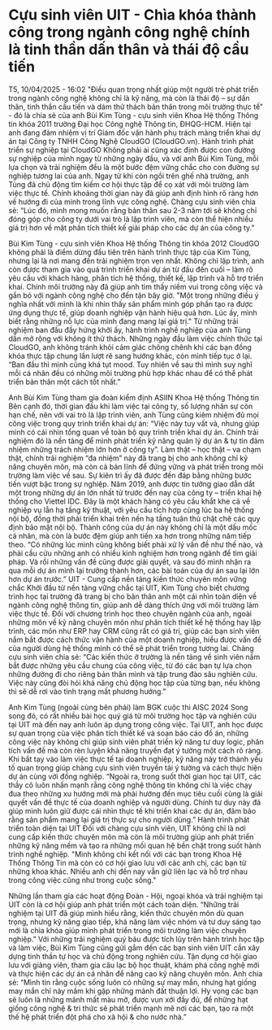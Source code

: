 # Cựu sinh viên UIT - Chìa khóa thành công trong ngành công nghệ chính là tinh thần dấn thân và thái độ cầu tiến
T5, 10/04/2025 - 16:02
"Điều quan trọng nhất giúp một người trẻ phát triển trong ngành công nghệ không chỉ là kỹ năng, mà còn là thái độ – sự dấn thân, tinh thần cầu tiến và dám thử thách bản thân trong môi trường thực tế" - đó là chia sẻ của anh Bùi Kim Tùng - cựu sinh viên Khoa Hệ thống Thông tin khóa 2011 trường Đại học Công nghệ Thông tin, ĐHQG-HCM. Hiện tại anh đang đảm nhiệm vị trí Giám đốc vận hành phụ trách mảng triển khai dự án tại Công ty TNHH Công Nghệ CloudGO (CloudGO.vn).
Hành trình phát triển sự nghiệp tại CloudGO
Không phải ai cũng xác định được con đường sự nghiệp của mình ngay từ những ngày đầu, và với anh Bùi Kim Tùng, mỗi lựa chọn và trải nghiệm đều là một bước đệm vững chắc cho con đường sự nghiệp tương lai của anh. Ngay từ khi còn ngồi trên ghế nhà trường, anh Tùng đã chủ động tìm kiếm cơ hội thực tập để cọ xát với môi trường làm việc thực tế. Chính khoảng thời gian này đã giúp anh định hình rõ ràng hơn về hướng đi của mình trong lĩnh vực công nghệ. Chàng cựu sinh viên chia sẻ: “Lúc đó, mình mong muốn rằng bản thân sau 2-3 năm tới sẽ không chỉ đóng góp cho công ty dưới vai trò là lập trình viên, mà còn thể hiện nhiều giá trị hơn về mặt phân tích thiết kế giải pháp cho các dự án của công ty."

Bùi Kim Tùng - cựu sinh viên Khoa Hệ thống Thông tin khóa 2012
CloudGO không phải là điểm dừng đầu tiên trên hành trình thực tập của Kim Tùng, nhưng lại là nơi mang đến trải nghiệm trọn vẹn nhất. Không chỉ lập trình, anh còn được tham gia vào quá trình triển khai dự án từ đầu đến cuối – làm rõ yêu cầu với khách hàng, phân tích hệ thống, thiết kế, lập trình và hỗ trợ triển khai. Chính môi trường này đã giúp anh tìm thấy niềm vui trong công việc và gắn bó với ngành công nghệ cho đến tận bây giờ.
"Một trong những điều ý nghĩa nhất với mình là khi nhìn thấy sản phẩm mình góp phần tạo ra được ứng dụng thực tế, giúp doanh nghiệp vận hành hiệu quả hơn. Lúc ấy, mình biết rằng những nỗ lực của mình đang mang lại giá trị."
Từ những trải nghiệm ban đầu đầy hứng khởi ấy, hành trình nghề nghiệp của anh Tùng dần mở rộng với không ít thử thách. Những ngày đầu làm việc chính thức tại CloudGO, anh không tránh khỏi cảm giác chông chênh khi các bạn đồng khóa thực tập chung lần lượt rẽ sang hướng khác, còn mình tiếp tục ở lại. “Ban đầu thì mình cũng khá tụt mood. Tuy nhiên về sau thì mình suy nghĩ mỗi cá nhân đều có những môi trường phù hợp khác nhau để có thể phát triển bản thân một cách tốt nhất.” 

Anh Bùi Kim Tùng tham gia đoàn kiểm định ASIIN Khoa Hệ thống Thông tin
Bên cạnh đó, thời gian đầu khi làm việc tại công ty, số lượng nhân sự còn hạn chế, nên với vai trò là lập trình viên, anh Tùng cũng kiêm nhiệm đủ mọi công việc trong quy trình triển khai dự án: “Việc này tuy vất vả, nhưng giúp mình có cái nhìn tổng quan về toàn bộ quy trình triển khai dự án. Chính trải nghiệm đó là nền tảng để mình phát triển kỹ năng quản lý dự án & tự tin đảm nhiệm những trách nhiệm lớn hơn ở công ty”. Làm thật – học thật – va chạm thật, chính trải nghiệm “đa nhiệm” này đã trang bị cho anh không chỉ kỹ năng chuyên môn, mà còn cả bản lĩnh để đứng vững và phát triển trong môi trường làm việc về sau. 
Sự kiên trì ấy đã được đền đáp bằng những bước tiến vượt bậc trong sự nghiệp. Năm 2019, anh được tin tưởng giao dẫn dắt một trong những dự án lớn nhất từ trước đến nay của công ty – triển khai hệ thống cho Viettel IDC. Đây là một khách hàng có yêu cầu khắt khe cả về nghiệp vụ lẫn hạ tầng kỹ thuật, với yêu cầu tích hợp cùng lúc ba hệ thống nội bộ, đồng thời phải triển khai trên nền hạ tầng tuân thủ chặt chẽ các quy định bảo mật nội bộ. Thành công của dự án này không chỉ là một dấu mốc cá nhân, mà còn là bước đệm giúp anh tiến xa hơn trong những năm tiếp theo. 
“Có những lúc mình cũng không biết phải xử lý vấn đề như thế nào, và phải cầu cứu những anh có nhiều kinh nghiệm hơn trong ngành để tìm giải pháp. Và rồi những vấn đề cũng được giải quyết, và sau đó mình nhận ra qua mỗi dự án mình lại trưởng thành hơn, các bài toán của dự án sau lại lớn hơn dự án trước.”
UIT - Cung cấp nền tảng kiến thức chuyên môn vững chắc
Khởi đầu từ nền tảng vững chắc tại UIT, Kim Tùng cho biết chương trình học tại trường đã trang bị cho bản thân anh một cái nhìn toàn diện về ngành công nghệ thông tin, giúp anh dễ dàng thích ứng với môi trường làm việc thực tế. Đối với chương trình học theo chuyên ngành của anh, ngoài những môn về kỹ năng chuyên môn như phân tích thiết kế hệ thống hay lập trình, các môn như ERP hay CRM cũng rất có giá trị, giúp các bạn sinh viên nắm bắt được cách thức vận hành của một doanh nghiệp, hiểu được vấn đề của người dùng hệ thống mình có thể sẽ phát triển trong tương lai. Chàng cựu sinh viên chia sẻ: “Các kiến thức ở trường là nền tảng về sinh viên nắm bắt được những yêu cầu chung của công việc, từ đó các bạn tự lựa chọn những đường đi cho riêng bản thân mình và tập trung đào sâu nghiên cứu. Việc này cũng đòi hỏi khả năng chủ động học tập của từng bạn, nếu không thì sẽ dễ rơi vào tình trạng mất phương hướng.”

Anh Kim Tùng (ngoài cùng bên phải) làm BGK cuộc thi AISC 2024
Song song đó, có rất nhiều bài học quý giá từ môi trường học tập và nghiên cứu tại UIT mà đến nay anh luôn áp dụng trong công việc. Tại UIT, anh học được sự quan trọng của việc phân tích thiết kế và soạn báo cáo đồ án, những công việc này không chỉ giúp sinh viên phát triển kỹ năng tư duy logic, phân tích vấn đề mà còn rèn luyện khả năng truyền đạt ý tưởng một cách rõ ràng. Khi bắt tay vào làm việc thực tế tại doanh nghiệp, kỹ năng này trở thành yếu tố quan trọng giúp chàng cựu sinh viên truyền tải ý tưởng và cách thực hiện dự án cùng với đồng nghiệp. 
“Ngoài ra, trong suốt thời gian học tại UIT, các thầy cô luôn nhấn mạnh rằng công nghệ thông tin không chỉ là việc chạy đua theo những xu hướng mới mà phải hướng đến mục tiêu cuối cùng là giải quyết vấn đề thực tế của doanh nghiệp và người dùng. Chính tư duy này đã giúp mình luôn giữ được cái nhìn thực tế khi triển khai các dự án, đảm bảo rằng sản phẩm mang lại giá trị thực sự cho người dùng.”
Hành trình phát triển toàn diện tại UIT
Đối với chàng cựu sinh viên, UIT không chỉ là nơi cung cấp kiến thức chuyên môn mà còn là môi trường giúp anh phát triển những kỹ năng mềm và tạo ra những mối quan hệ bền chặt trong suốt hành trình nghề nghiệp. "Mình không chỉ kết nối với các bạn trong Khoa Hệ Thống Thông Tin mà còn có cơ hội giao lưu với các anh chị, các bạn từ những khoa khác. Nhiều anh chị đến nay vẫn giữ liên lạc và hỗ trợ nhau trong công việc cũng như trong cuộc sống."

Những lần tham gia các hoạt động Đoàn - Hội, ngoại khóa và trải nghiệm tại UIT còn là cơ hội giúp anh phát triển một cách toàn diện. “Những trải nghiệm tại UIT đã giúp mình hiểu rằng, kiến thức chuyên môn dù quan trọng, nhưng kỹ năng giao tiếp, khả năng làm việc nhóm và tư duy sáng tạo mới là chìa khóa giúp mình phát triển trong môi trường làm việc chuyên nghiệp."
Với những trải nghiệm quý báu được tích lũy trên hành trình học tập và làm việc, Bùi Kim Tùng cũng gửi gắm đến các bạn sinh viên UIT cần xây dựng tinh thần tự học và chủ động trong nghiên cứu. Tận dụng cơ hội giao lưu với giảng viên, tham gia câu lạc bộ học thuật, khám phá công nghệ mới và thực hiện các dự án cá nhân để nâng cao kỹ năng chuyên môn. Anh chia sẻ: “Mình tin rằng cuộc sống luôn có những sự may mắn, nhưng hạt giống may mắn chỉ nảy mầm khi gặp những mảnh đất thuận lợi. Hy vọng các bạn sẽ luôn là những mảnh mất màu mỡ, được vun xới đầy đủ, để những hạt giống công nghệ & tri thức sẽ phát triển mạnh mẽ nơi các bạn, tạo ra một thế hệ phát triển đột phá cho xã hội & cho nước nhà.”